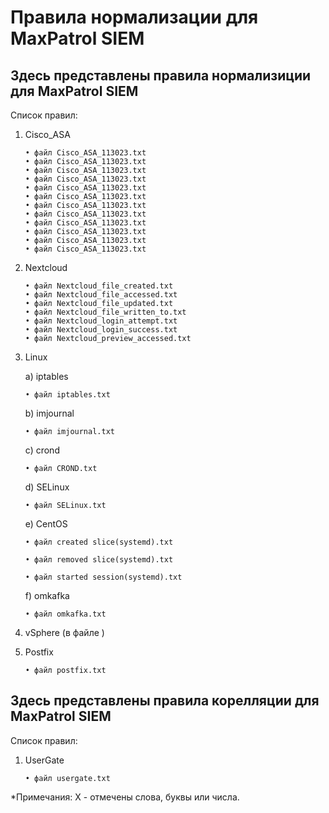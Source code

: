 # Правила нормализации для MaxPatrol SIEM  
 ## Здесь представлены правила нормализиции для MaxPatrol SIEM  
  Список правил:
1) Cisco_ASA

       • файл Cisco_ASA_113023.txt
       • файл Cisco_ASA_113023.txt
       • файл Cisco_ASA_113023.txt
       • файл Cisco_ASA_113023.txt
       • файл Cisco_ASA_113023.txt
       • файл Cisco_ASA_113023.txt
       • файл Cisco_ASA_113023.txt
       • файл Cisco_ASA_113023.txt
       • файл Cisco_ASA_113023.txt
       • файл Cisco_ASA_113023.txt
       • файл Cisco_ASA_113023.txt
       • файл Cisco_ASA_113023.txt
         
4) Nextcloud 
       
       • файл Nextcloud_file_created.txt
       • файл Nextcloud_file_accessed.txt
       • файл Nextcloud_file_updated.txt
       • файл Nextcloud_file_written_to.txt
       • файл Nextcloud_login_attempt.txt
       • файл Nextcloud_login_success.txt
       • файл Nextcloud_preview_accessed.txt

4) Linux

     a) iptables 
     
       • файл iptables.txt
     
     b) imjournal 
     
       • файл imjournal.txt
     
     c) crond 
       
       • файл CROND.txt
     
     d) SELinux 
        
       • файл SELinux.txt
     
     e) CentOS
      
       • файл created slice(systemd).txt
      
       • файл removed slice(systemd).txt
       
       • файл started session(systemd).txt
      f) omkafka
       
       • файл omkafka.txt
      
     
4) vSphere (в файле )    
5) Postfix

       • файл postfix.txt  
       
## Здесь представлены правила корелляции для MaxPatrol SIEM  
  Список правил:
1) UserGate 
       
       • файл usergate.txt

*Примечания: 
X - отмечены слова, буквы или числа.
